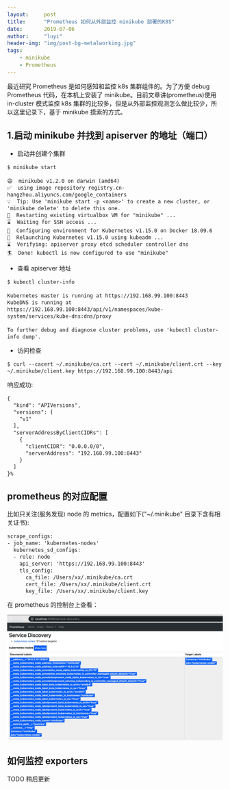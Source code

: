 ```yaml
---
layout:     post
title:      "Prometheus 如何从外部监控 minikube 部署的K8S"
date:       2019-07-06
author:     "luyi"
header-img: "img/post-bg-metalworking.jpg"
tags:
    - minikube
    - Prometheus
---
```

最近研究 Prometheus 是如何感知和监控 k8s 集群组件的。为了方便 debug Prometheus 代码，在本机上安装了 minikube。目前文章讲(prometheus)使用 in-cluster 模式监控 k8s 集群的比较多，但是从外部监控观测怎么做比较少，所以这里记录下，基于 minikube 摸索的方式。

##  1.启动 minikube 并找到 apiserver 的地址（端口）

- 启动并创建个集群

```
$ minikube start

😄  minikube v1.2.0 on darwin (amd64)
✅  using image repository registry.cn-hangzhou.aliyuncs.com/google_containers
💡  Tip: Use 'minikube start -p <name>' to create a new cluster, or 'minikube delete' to delete this one.
🔄  Restarting existing virtualbox VM for "minikube" ...
⌛  Waiting for SSH access ...
🐳  Configuring environment for Kubernetes v1.15.0 on Docker 18.09.6
🔄  Relaunching Kubernetes v1.15.0 using kubeadm ...
⌛  Verifying: apiserver proxy etcd scheduler controller dns
🏄  Done! kubectl is now configured to use "minikube"
```

- 查看 apiserver 地址

```
$ kubectl cluster-info

Kubernetes master is running at https://192.168.99.100:8443
KubeDNS is running at https://192.168.99.100:8443/api/v1/namespaces/kube-system/services/kube-dns:dns/proxy

To further debug and diagnose cluster problems, use 'kubectl cluster-info dump'.
```

- 访问检查

```
$ curl --cacert ~/.minikube/ca.crt --cert ~/.minikube/client.crt --key ~/.minikube/client.key https://192.168.99.100:8443/api
```
响应成功:
```
{
  "kind": "APIVersions",
  "versions": [
    "v1"
  ],
  "serverAddressByClientCIDRs": [
    {
      "clientCIDR": "0.0.0.0/0",
      "serverAddress": "192.168.99.100:8443"
    }
  ]
}%
```

## prometheus 的对应配置

比如只关注(服务发现) node 的 metrics，配置如下("~/.minikube" 目录下含有相关证书):

```
scrape_configs:
- job_name: 'kubernetes-nodes'
  kubernetes_sd_configs:
  - role: node
    api_server: 'https://192.168.99.100:8443'
    tls_config:
      ca_file: /Users/xx/.minikube/ca.crt
      cert_file: /Users/xx/.minikube/client.crt
      key_file: /Users/xx/.minikube/client.key
```
在 prometheus 的控制台上查看：

![image](/img/in-post/prom-node-discovery.jpg)

## 如何监控 exporters

TODO 稍后更新 
